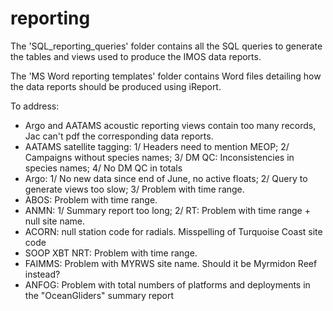 reporting
=========

The 'SQL_reporting_queries' folder contains all the SQL queries to generate the tables and views used to produce the IMOS data reports.

The 'MS Word reporting templates' folder contains Word files detailing how the data reports should be produced using iReport.


To address:
* Argo and AATAMS acoustic reporting views contain too many records, Jac can't pdf the corresponding data reports.
* AATAMS satellite tagging: 1/ Headers need to mention MEOP; 2/ Campaigns without species names; 3/ DM QC: Inconsistencies in species names; 4/ No DM QC in totals
* Argo: 1/ No new data since end of June, no active floats; 2/ Query to generate views too slow; 3/ Problem with time range.
* ABOS: Problem with time range.
* ANMN: 1/ Summary report too long; 2/ RT: Problem with time range + null site name.
* ACORN: null station code for radials. Misspelling of Turquoise Coast site code
* SOOP XBT NRT: Problem with time range.
* FAIMMS: Problem with MYRWS site name. Should it be Myrmidon Reef instead? 
* ANFOG:  Problem with total numbers of platforms and deployments in the "OceanGliders" summary report
